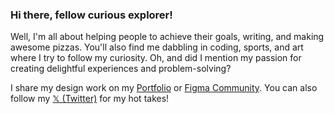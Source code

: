 ### Hi there, fellow curious explorer!

Well, I'm all about helping people to achieve their goals, writing, and making awesome pizzas. You'll also find me dabbling in coding, sports, and art where I try to follow my curiosity. Oh, and did I mention my passion for creating delightful experiences and problem-solving?


I share my design work on my [Portfolio](https//sajjad.one) or [Figma Community](https://figma.com/@sajad). You can also follow my [𝕏 (Twitter)](https://x.com/sajadabedi) for my hot takes!
